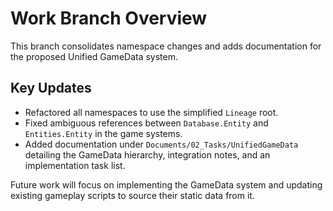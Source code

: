 # Work Branch Overview

This branch consolidates namespace changes and adds documentation for the proposed Unified GameData system.

## Key Updates
- Refactored all namespaces to use the simplified `Lineage` root.
- Fixed ambiguous references between `Database.Entity` and `Entities.Entity` in the game systems.
- Added documentation under `Documents/02_Tasks/UnifiedGameData` detailing the GameData hierarchy, integration notes, and an implementation task list.

Future work will focus on implementing the GameData system and updating existing gameplay scripts to source their static data from it.
